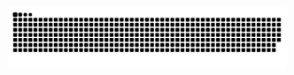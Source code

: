 <p align="center">
  <img src="https://raw.githubusercontent.com/1999AZZAR/1999AZZAR/main/resources/img/grid-snake.svg"/>
</p>
